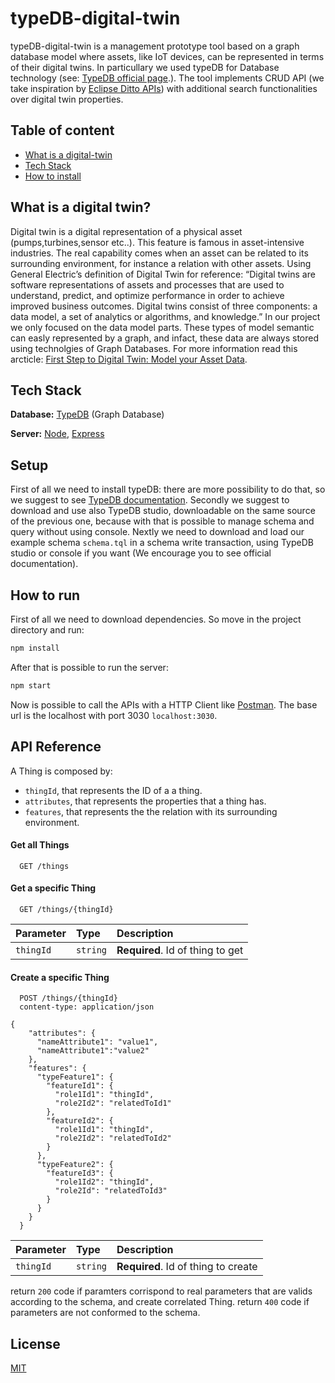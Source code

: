 # typeDB-digital-twin

typeDB-digital-twin is a management prototype tool based on a graph database model where assets, like IoT devices, can be represented in terms of their digital twins.
In particullary we used typeDB for Database technology (see: [TypeDB official page](https://vaticle.com/typedb).).
The tool implements CRUD API (we take inspiration by [Eclipse Ditto APIs](https://www.eclipse.org/ditto/)) with additional search functionalities over digital twin properties.

## Table of content

- [What is a digital-twin](#what-is-a-digital-twin)
- [Tech Stack](#tech-stack)
- [How to install](#how-to-install)


## What is a digital twin?

Digital twin is a digital representation of a physical asset (pumps,turbines,sensor etc..).
This feature is famous in asset-intensive industries.
The real capability comes when an asset can be related to its surrounding environment, for instance a relation with other assets.
Using General Electric’s definition of Digital Twin for reference: “Digital twins are software representations of assets and processes that are used to understand, predict, and optimize performance in order to achieve improved business outcomes. Digital twins consist of three components: a data model, a set of analytics or algorithms, and knowledge.”
In our project we only focused on the data model parts.
These types of model semantic can easly represented by a graph, and infact, these data are always stored using technolgies of Graph Databases.
For more information read this arcticle: [First Step to Digital Twin: Model your Asset Data](https://www.linkedin.com/pulse/first-step-digital-twin-model-your-asset-data-gregory-mckim/).


## Tech Stack

**Database:** [TypeDB](https://vaticle.com/typedb) (Graph Database)

**Server:** [Node](https://nodejs.org/en/about), [Express](https://expressjs.com/)


## Setup

First of all we need to install typeDB: there are more possibility to do that, so we suggest to see [TypeDB documentation](https://vaticle.com/download).
Secondly we suggest to download and use also TypeDB studio, downloadable on the same source of the previous one, because with that is possible to manage schema and query without using console.
Nextly we need to download and load our example schema `schema.tql` in a schema write transaction, using TypeDB studio or console if you want (We encourage you to see official documentation).

## How to run

First of all we need to download dependencies. So move in the project directory and run:

```bash
npm install
```

After that is possible to run the server:

```bash
npm start
```

Now is possible to call the APIs with a HTTP Client like [Postman](https://www.postman.com/).
The base url is the localhost with port 3030  `localhost:3030`.


## API Reference

A Thing is composed by:
- `thingId`, that represents the ID of a a thing.
- `attributes`, that represents the properties that a thing has.
- `features`, that represents the the relation with its surrounding environment.

#### Get all Things

```http
  GET /things
```

#### Get a specific Thing

```http
  GET /things/{thingId}
```

| Parameter | Type     | Description                       |
| :-------- | :------- | :-------------------------------- |
| `thingId`      | `string` | **Required**. Id of thing to get |


#### Create a specific Thing

```http
  POST /things/{thingId}
  content-type: application/json

{
    "attributes": {
      "nameAttribute1": "value1",
      "nameAttribute1":"value2"
    },
    "features": {
      "typeFeature1": {
        "featureId1": {
          "role1Id1": "thingId",
          "role2Id2": "relatedToId1"
        },
        "featureId2": {
          "role1Id1": "thingId",
          "role2Id2": "relatedToId2"
        }
      },
      "typeFeature2": {
        "featureId3": {
          "role1Id2": "thingId",
          "role2Id": "relatedToId3"
        }
      }
    }
  }
```

| Parameter | Type     | Description                       |
| :-------- | :------- | :-------------------------------- |
| `thingId`      | `string` | **Required**. Id of thing to create |

return `200` code if paramters corrispond to real parameters that are valids according to the schema, and create correlated Thing.
return `400` code if parameters are not conformed to the schema.

## License

[MIT](https://choosealicense.com/licenses/mit/)

